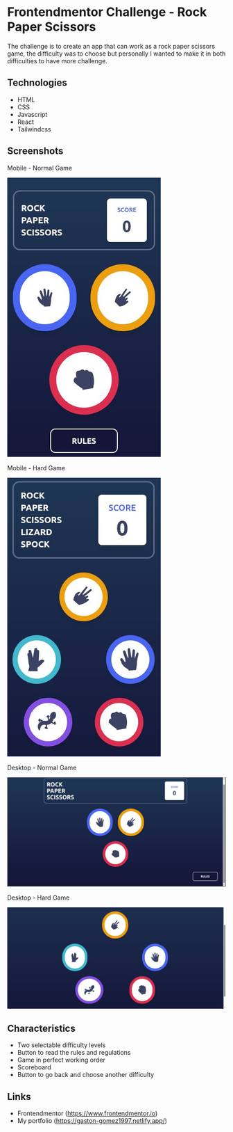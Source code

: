 # Frontendmentor Challenge - Rock Paper Scissors
The challenge is to create an app that can work as a rock paper scissors game, the difficulty was to choose but personally I wanted to make it in both difficulties to have more challenge.

## Technologies
- HTML
- CSS
- Javascript
- React
- Tailwindcss

## Screenshots

  <div>
      <p> Mobile - Normal Game</p>
      <img src="./src/screenshots/FM-Mobile-Normal-Game.jpg">
      <p> Mobile - Hard Game</p>
      <img src="./src/screenshots/FM-Mobile-Hard-Game.jpg">
  </div>

  <div>
      <p> Desktop - Normal Game</p>
      <img src="./src/screenshots/FM-Desktop-Normal-Game.jpg">
      <p> Desktop - Hard Game</p>
      <img src="./src/screenshots/FM-Desktop-Hard-Game.jpg">
  </div>


## Characteristics
- Two selectable difficulty levels
- Button to read the rules and regulations
- Game in perfect working order
- Scoreboard
- Button to go back and choose another difficulty

## Links
- Frontendmentor (https://www.frontendmentor.io)
- My portfolio (https://gaston-gomez1997.netlify.app/)
